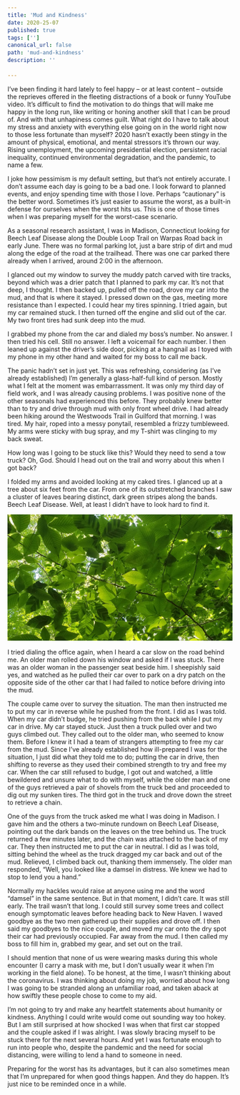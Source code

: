 ```yaml
---
title: 'Mud and Kindness'
date: 2020-25-07
published: true
tags: ['']
canonical_url: false
path: 'mud-and-kindness'
description: ''

---
```


I’ve been finding it hard lately to feel happy – or at least content – outside the reprieves offered in the fleeting distractions of a book or funny YouTube video. It’s difficult to find the motivation to do things that will make me happy in the long run, like writing or honing another skill that I can be proud of. And with that unhapiness comes guilt. What right do I have to talk about my stress and anxiety with everything else going on in the world right now to those less fortunate than myself? 2020 hasn’t exactly been stingy in the amount of physical, emotional, and mental stressors it’s thrown our way. Rising unemployment, the upcoming presidential election, persistent racial inequality, continued environmental degradation, and the pandemic, to name a few.

I joke how pessimism is my default setting, but that’s not entirely accurate. I don’t assume each day is going to be a bad one. I look forward to planned events, and enjoy spending time with those I love. Perhaps “cautionary” is the better word. Sometimes it’s just easier to assume the worst, as a built-in defense for ourselves when the worst hits us. This is one of those times when I was preparing myself for the worst-case scenario.

As a seasonal research assistant, I was in Madison, Connecticut looking for Beech Leaf Disease along the Double Loop Trail on Warpas Road back in early June. There was no formal parking lot, just a bare strip of dirt and mud along the edge of the road at the trailhead. There was one car parked there already when I arrived, around 2:00 in the afternoon.

I glanced out my window to survey the muddy patch carved with tire tracks, beyond which was a drier patch that I planned to park my car. It’s not that deep, I thought. I then backed up, pulled off the road, drove my car into the mud, and that is where it stayed. I pressed down on the gas, meeting more resistance than I expected. I could hear my tires spinning. I tried again, but my car remained stuck. I then turned off the engine and slid out of the car. My two front tires had sunk deep into the mud.

I grabbed my phone from the car and dialed my boss’s number. No answer. I then tried his cell. Still no answer. I left a voicemail for each number. I then leaned up against the driver’s side door, picking at a hangnail as I toyed with my phone in my other hand and waited for my boss to call me back.

The panic hadn’t set in just yet. This was refreshing, considering (as I’ve already established) I’m generally a glass-half-full kind of person. Mostly what I felt at the moment was embarrassment. It was only my third day of field work, and I was already causing problems. I was positive none of the other seasonals had experienced this before. They probably knew better than to try and drive through mud with only front wheel drive. I had already been hiking around the Westwoods Trail in Guilford that morning. I was tired. My hair, roped into a messy ponytail, resembled a frizzy tumbleweed. My arms were sticky with bug spray, and my T-shirt was clinging to my back sweat.

How long was I going to be stuck like this? Would they need to send a tow truck? Oh, God. Should I head out on the trail and worry about this when I got back?

I folded my arms and avoided looking at my caked tires. I glanced up at a tree about six feet from the car. From one of its outstretched branches I saw a cluster of leaves bearing distinct, dark green stripes along the bands. Beech Leaf Disease. Well, at least I didn’t have to look hard to find it.

![Beech Leaf Disease](./images/BLD_Madison.jpg)

I tried dialing the office again, when I heard a car slow on the road behind me. An older man rolled down his window and asked if I was stuck. There was an older woman in the passenger seat beside him. I sheepishly said yes, and watched as he pulled their car over to park on a dry patch on the opposite side of the other car that I had failed to notice before driving into the mud.

The couple came over to survey the situation. The man then instructed me to put my car in reverse while he pushed from the front. I did as I was told. When my car didn’t budge, he tried pushing from the back while I put my car in drive. My car stayed stuck. Just then a truck pulled over and two guys climbed out. They called out to the older man, who seemed to know them. Before I knew it I had a team of strangers attempting to free my car from the mud. Since I’ve already established how ill-prepared I was for the situation, I just did what they told me to do; putting the car in drive, then shifting to reverse as they used their combined strength to try and free my car. When the car still refused to budge, I got out and watched, a little bewildered and unsure what to do with myself, while the older man and one of the guys retrieved a pair of shovels from the truck bed and proceeded to dig out my sunken tires. The third got in the truck and drove down the street to retrieve a chain.

One of the guys from the truck asked me what I was doing in Madison. I gave him and the others a two-minute rundown on Beech Leaf Disease, pointing out the dark bands on the leaves on the tree behind us. The truck returned a few minutes later, and the chain was attached to the back of my car. They then instructed me to put the car in neutral. I did as I was told, sitting behind the wheel as the truck dragged my car back and out of the mud. Relieved, I climbed back out, thanking them immensely. The older man responded, “Well, you looked like a damsel in distress. We knew we had to stop to lend you a hand.”

Normally my hackles would raise at anyone using me and the word “damsel” in the same sentence. But in that moment, I didn’t care. It was still early. The trail wasn’t that long. I could still survey some trees and collect enough symptomatic leaves before heading back to New Haven. I waved goodbye as the two men gathered up their supplies and drove off. I then said my goodbyes to the nice couple, and moved my car onto the dry spot their car had previously occupied. Far away from the mud. I then called my boss to fill him in, grabbed my gear, and set out on the trail.

I should mention that none of us were wearing masks during this whole encounter (I carry a mask with me, but I don’t usually wear it when I’m working in the field alone). To be honest, at the time, I wasn’t thinking about the coronavirus. I was thinking about doing my job, worried about how long I was going to be stranded along an unfamiliar road, and taken aback at how swiftly these people chose to come to my aid.

I’m not going to try and make any heartfelt statements about humanity or kindness. Anything I could write would come out sounding way too hokey. But I am still surprised at how shocked I was when that first car stopped and the couple asked if I was alright. I was slowly bracing myself to be stuck there for the next several hours. And yet I was fortunate enough to run into people who, despite the pandemic and the need for social distancing, were willing to lend a hand to someone in need.

Preparing for the worst has its advantages, but it can also sometimes mean that I’m unprepared for when good things happen. And they do happen. It’s just nice to be reminded once in a while.

